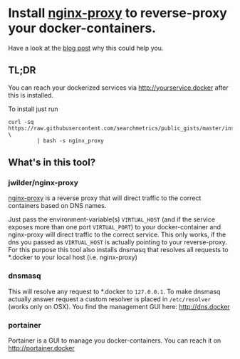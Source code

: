 # Install [nginx-proxy](https://github.com/nginx-proxy/nginx-proxy) to reverse-proxy your docker-containers.

Have a look at the [blog post](http://jasonwilder.com/blog/2014/03/25/automated-nginx-reverse-proxy-for-docker/) why this could help you.

## TL;DR
You can reach your dockerized services via http://yourservice.docker after this is installed.

To install just run

    curl -sq https://raw.githubusercontent.com/searchmetrics/public_gists/master/installers/install.sh \
             | bash -s nginx_proxy


## What's in this tool?
### jwilder/nginx-proxy
[nginx-proxy](https://github.com/nginx-proxy/nginx-proxy) is a reverse proxy that will direct traffic to the correct containers based on DNS names.

Just pass the environment-variable(s) `VIRTUAL_HOST` (and if the service exposes more than one port `VIRTUAL_PORT`) to your docker-container and nginx-proxy will
direct traffic to the correct service. This only works, if the dns you passed as `VIRTUAL_HOST` is actually pointing to your reverse-proxy.
For this purpose this tool also installs dnsmasq that resolves all requests to *.docker to your local host (i.e. nginx-proxy)

### dnsmasq
This will resolve any request to *.docker to `127.0.0.1`. To make dnsmasq actually answer request a custom resolver is placed in `/etc/resolver` (works only on OSX).
You find the management GUI here: http://dns.docker

### portainer
Portainer is a GUI to manage you docker-containers. You can reach it on http://portainer.docker
